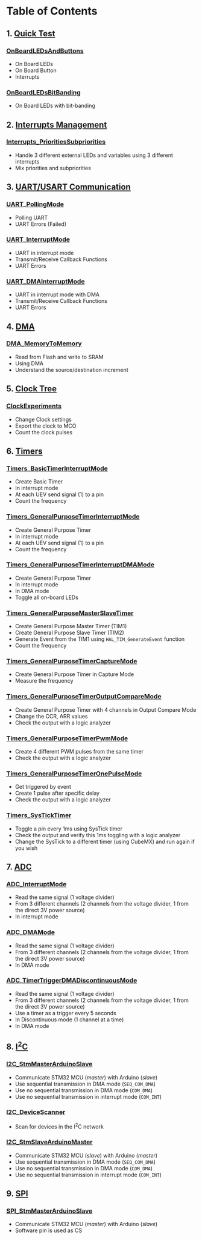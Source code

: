 # Table of Contents

## 1. [Quick Test](1.%20Quick%20Test)
### [OnBoardLEDsAndButtons](1.%20Quick%20Test/OnBoardLEDsAndButtons/)
- On Board LEDs
- On Board Button
- Interrupts
### [OnBoardLEDsBitBanding](1.%20Quick%20Test/OnBoardLEDsBitBanding)
- On Board LEDs with bit-banding

## 2. [Interrupts Management](2.%20Interrupts%20Management)
### [Interrupts_PrioritiesSubpriorities](2.%20Interrupts%20Management/Interrupts_PrioritiesSubpriorities)
- Handle 3 different external LEDs and variables using 3 different interrupts
- Mix priorities and subpriorities

## 3. [UART/USART Communication](3.%20U(S)ART%20Communication)
### [UART_PollingMode](3.%20U(S)ART%20Communication/UART_PollingMode)
- Polling UART
- UART Errors (Failed)
### [UART_InterruptMode](3.%20U(S)ART%20Communication/UART_InterruptMode)
- UART in interrupt mode
- Transmit/Receive Callback Functions
- UART Errors
### [UART_DMAInterruptMode](3.%20U(S)ART%20Communication/UART_DMAInterruptMode)
- UART in interrupt mode with DMA
- Transmit/Receive Callback Functions
- UART Errors

## 4. [DMA](4.%20DMA)
### [DMA_MemoryToMemory](4.%20DMA/DMA_MemoryToMemory)
- Read from Flash and write to SRAM
- Using DMA
- Understand the source/destination increment

## 5. [Clock Tree](5.%20Clock%20Tree)
### [ClockExperiments](5.%20Clock%20Tree/ClockExperiments)
- Change Clock settings
- Export the clock to MCO
- Count the clock pulses

## 6. [Timers](6.%20Timers)
### [Timers_BasicTimerInterruptMode](6.%20Timers/Timers_BasicTimerInterruptMode)
- Create Basic Timer
- In interrupt mode
- At each UEV send signal (1) to a pin
- Count the frequency
### [Timers_GeneralPurposeTimerInterruptMode](6.%20Timers/Timers_GeneralPurposeTimerInterruptMode)
- Create General Purpose Timer
- In interrupt mode
- At each UEV send signal (1) to a pin
- Count the frequency
### [Timers_GeneralPurposeTimerInterruptDMAMode](6.%20Timers/Timers_GeneralPurposeTimerInterruptDMAMode)
- Create General Purpose Timer
- In interrupt mode
- In DMA mode
- Toggle all on-board LEDs
### [Timers_GeneralPurposeMasterSlaveTimer](6.%20Timers/Timers_GeneralPurposeMasterSlaveTimer)
- Create General Purpose Master Timer (TIM1)
- Create General Purpose Slave Timer (TIM2)
- Generate Event from the TIM1 using `HAL_TIM_GenerateEvent` function
- Count the frequency
### [Timers_GeneralPurposeTimerCaptureMode](6.%20Timers/Timers_GeneralPurposeTimerCaptureMode)
- Create General Purpose Timer in Capture Mode
- Measure the frequency
### [Timers_GeneralPurposeTimerOutputCompareMode](6.%20Timers/Timers_GeneralPurposeTimerOutputCompareMode)
- Create General Purpose Timer with 4 channels in Output Compare Mode
- Change the CCR, ARR values
- Check the output with a logic analyzer
### [Timers_GeneralPurposeTimerPwmMode](6.%20Timers/Timers_GeneralPurposeTimerPwmMode)
- Create 4 different PWM pulses from the same timer
- Check the output with a logic analyzer
### [Timers_GeneralPurposeTimerOnePulseMode](6.%20Timers/Timers_GeneralPurposeTimerOnePulseMode)
- Get triggered by event
- Create 1 pulse after specific delay
- Check the output with a logic analyzer
### [Timers_SysTickTimer](6.%20Timers/Timers_SysTickTimer)
- Toggle a pin every 1ms using SysTick timer
- Check the output and verify this 1ms toggling with a logic analyzer
- Change the SysTick to a different timer (using CubeMX) and run again if you wish

## 7. [ADC](7.%20ADC)
### [ADC_InterruptMode](7.%20ADC/ADC_InterruptMode)
- Read the same signal (1 voltage divider)
- From 3 different channels (2 channels from the voltage divider, 1 from the direct 3V power source)
- In interrupt mode
### [ADC_DMAMode](7.%20ADC/ADC_DMAMode)
- Read the same signal (1 voltage divider)
- From 3 different channels (2 channels from the voltage divider, 1 from the direct 3V power source)
- In DMA mode
### [ADC_TimerTriggerDMADiscontinuousMode](7.%20ADC/ADC_TimerTriggerDMADiscontinuousMode)
- Read the same signal (1 voltage divider)
- From 3 different channels (2 channels from the voltage divider, 1 from the direct 3V power source)
- Use a timer as a trigger every 5 seconds
- In Discontinuous mode (1 channel at a time)
- In DMA mode

## 8. [I<sup>2</sup>C](8.%20I2C)
### [I2C_StmMasterArduinoSlave](8.%20I2C/I2C_StmMasterArduinoSlave)
- Communicate STM32 MCU (*master*) with Arduino (*slave*)
- Use sequential transmission in DMA mode (`SEQ_COM_DMA`)
- Use no sequential transmission in DMA mode (`COM_DMA`)
- Use no sequential transmission in interrupt mode (`COM_INT`)
### [I2C_DeviceScanner](8.%20I2C/I2C_DeviceScanner)
- Scan for devices in the I<sup>2</sup>C network
### [I2C_StmSlaveArduinoMaster](8.%20I2C/I2C_StmSlaveArduinoMaster)
- Communicate STM32 MCU (*slave*) with Arduino (*master*)
- Use sequential transmission in DMA mode (`SEQ_COM_DMA`)
- Use no sequential transmission in DMA mode (`COM_DMA`)
- Use no sequential transmission in interrupt mode (`COM_INT`)

## 9. [SPI](9.%20SPI)
### [SPI_StmMasterArduinoSlave](9.%20SPI/SPI_StmMasterArduinoSlave)
- Communicate STM32 MCU (*master*) with Arduino (*slave*)
- Software pin is used as CS